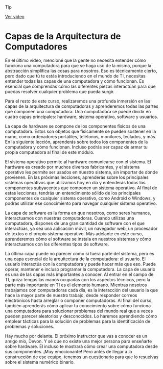 > [!TIP]  
> [Ver video](https://youtu.be/rHMC5SCq3do)


# Capas de la Arquitectura de Computadores

En el último video, mencioné que la gente no necesita entender cómo funciona una computadora para que se haga uso de la misma, porque la abstracción simplifica las cosas para nosotros. Eso es técnicamente cierto, pero dado que tú te estás introduciendo en el mundo de TI, necesitas entender todas las capas de una computadora y cómo funcionan. Es esencial que comprendas cómo las diferentes piezas interactúan para que puedas resolver cualquier problema que pueda surgir.

Para el resto de este curso, realizaremos una profunda inmersión en las capas de la arquitectura de computadoras y aprenderemos todas las partes que componen una computadora. Una computadora se puede dividir en cuatro capas principales: hardware, sistema operativo, software y usuarios.

La capa de hardware se compone de los componentes físicos de una computadora. Estos son objetos que físicamente se pueden sostener en la mano, como ordenadores portátiles, teléfonos, monitores, teclados, y más. En la siguiente lección, aprenderás sobre todos los componentes de la computadora y cómo funcionan. Incluso podrás ser capaz de armar tu propia computadora al final de este módulo.

El sistema operativo permite al hardware comunicarse con el sistema. El hardware es creado por muchos diversos fabricantes, y el sistema operativo les permite ser usados en nuestro sistema, sin importar de dónde provienen. En las próximas lecciones, aprenderás sobre los principales sistemas operativos que utilizamos hoy en día y entenderás todos los componentes subyacentes que componen un sistema operativo. Al final de estas lecciones, tendrás un entendimiento sólido de los principales componentes de cualquier sistema operativo, como Android o Windows, y podrás utilizar ese conocimiento para navegar cualquier sistema operativo.

La capa de software es la forma en que nosotros, como seres humanos, interactuamos con nuestras computadoras. Cuando utilizas una computadora, dispones de una gran cantidad de software con el que interactúas, ya sea una aplicación móvil, un navegador web, un procesador de textos o el propio sistema operativo. Más adelante en este curso, aprenderemos cómo el software se instala en nuestros sistemas y cómo interactuamos con los diferentes tipos de software.

La última capa puede no parecer como si fuera parte del sistema, pero es una capa esencial de la arquitectura de la computadora: el usuario. El usuario interactúa con la computadora y puede hacer más que eso. Puede operar, mantener e incluso programar la computadora. La capa de usuario es una de las capas más importantes a conocer. Al entrar en el campo de TI, quiza tengas las manos ocupadas con los aspectos técnicos, pero la parte más importante en TI es el elemento humano. Mientras nosotros trabajamos con computadoras cada día, es la interacción del usuario la que hace la mayor parte de nuestro trabajo, desde responder correos electrónicos hasta arreglar o componer computadoras. Al final del curso, también aprenderás cómo aplicar tu conocimiento sobre cómo funciona una computadora para solucionar problemas del mundo real que a veces pueden parecer aleatorios y desconocidos. Lo haremos aprendiendo cómo emplear tácticas para la solución de problemas para la identificación de problemas y soluciones.

Hay mucho por delante. El próximo instructor que vas a conocer es un amigo mío, Devon. Y sé que no existe una mejor persona para enseñarte sobre hardware. Él incluso te mostrará cómo crear una computadora desde sus componentes. ¡Muy emocionante! Pero antes de llegar a la construcción de ese equipo, tenemos un cuestionario para que lo resuelvas sobre el sistema numérico binario.
